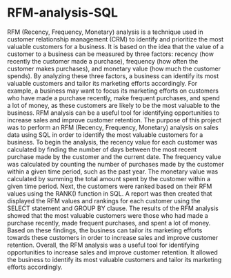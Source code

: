 # RFM-analysis-SQL
RFM (Recency, Frequency, Monetary) analysis is a technique used in customer relationship management (CRM) to identify and prioritize the most 
valuable customers for a business. It is based on the idea that the value of a customer to a business can be measured by three factors: recency (how recently the customer made a purchase), frequency (how often the customer makes purchases), and monetary value (how much the customer spends). By analyzing these three factors, a business can identify its most valuable customers and tailor its marketing efforts accordingly. 
For example, a business may want to focus its marketing efforts on customers who have made a purchase recently, make frequent purchases, and spend a lot of money, as these customers are likely to be the most valuable to the business. RFM analysis can be a useful tool for identifying opportunities to increase sales and improve customer retention.
The purpose of this project was to perform an RFM (Recency, Frequency, Monetary) analysis on sales data using SQL in order to identify the most valuable customers for a business.
To begin the analysis, the recency value for each customer was calculated by finding the number of days between the most recent purchase made by the customer and the current date. The frequency value was calculated by counting the number of purchases made by the customer within a given time period, such as the past year. The monetary value was calculated by summing the total amount spent by the customer within a given time period.
Next, the customers were ranked based on their RFM values using the RANK() function in SQL. A report was then created that displayed the RFM values and rankings for each customer using the SELECT statement and GROUP BY clause.
The results of the RFM analysis showed that the most valuable customers were those who had made a purchase recently, made frequent purchases, and spent a lot of money. Based on these findings, the business can tailor its marketing efforts towards these customers in order to increase sales and improve customer retention.
Overall, the RFM analysis was a useful tool for identifying opportunities to increase sales and improve customer retention. It allowed the business to identify its most valuable customers and tailor its marketing efforts accordingly.

